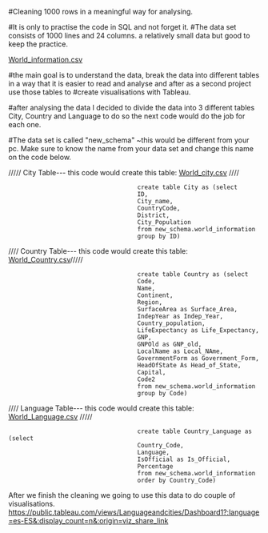 #Cleaning 1000 rows in a meaningful way for analysing.

#It is only to practise the code in SQL and not forget it.
#The data set consists of 1000 lines and 24 columns. a relatively small data but good to keep the practice.



[World_information.csv](https://github.com/MiguelAAP90/Cleaning_Data/files/7849036/World_information.csv)




#the main goal is to understand the data, break the data into different tables in a way that it is easier to read and analyse and after as a second project use those tables to #create visualisations with Tableau.

#after analysing the data I decided to divide the data into 3 different tables City, Country and Language to do so the next code would do the job for each one.

#The data set is called "new_schema" ~this would be different from your pc. Make sure to know the name from your data set and change this name on the code below.





///// City Table--- this code would create this table: 
[World_city.csv](https://github.com/MiguelAAP90/Cleaning_Data/files/7849528/World_city.csv)
 ////

                                        create table City as (select 
                                        ID,
                                        City_name,
                                        CountryCode,
                                        District,
                                        City_Population 
                                        from new_schema.world_information 
                                        group by ID)




//// Country Table--- this code would create this table: 
[World_Country.csv](https://github.com/MiguelAAP90/Cleaning_Data/files/7849531/World_Country.csv)/////

                                        create table Country as (select 
                                        Code, 
                                        Name, 
                                        Continent, 
                                        Region, 
                                        SurfaceArea as Surface_Area, 
                                        IndepYear as Indep_Year, 
                                        Country_population, 
                                        LifeExpectancy as Life_Expectancy,
                                        GNP,
                                        GNPOld as GNP_old,
                                        LocalName as Local_NAme,
                                        GovernmentForm as Government_Form,
                                        HeadOfState As Head_of_State, 
                                        Capital, 
                                        Code2 
                                        from new_schema.world_information 
                                        group by Code)





//// Language Table--- this code would create this table: 
[World_Language.csv](https://github.com/MiguelAAP90/Cleaning_Data/files/7849533/World_Language.csv)   /////

                                        create table Country_Language as (select 
                                        Country_Code,
                                        Language,
                                        IsOfficial as Is_Official,
                                        Percentage
                                        from new_schema.world_information 
                                        order by Country_Code)
                                        
                                        
 
After we finish the cleaning we going to use this data to do couple of visualisations.
https://public.tableau.com/views/Languageandcities/Dashboard1?:language=es-ES&:display_count=n&:origin=viz_share_link
